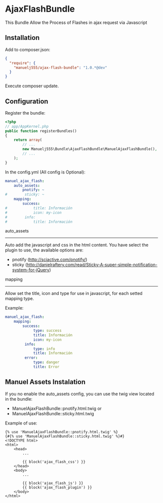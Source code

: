 AjaxFlashBundle
===============

This Bundle Allow the Process of Flashes in ajax request via Javascript

Installation
----

Add to composer.json:

```json
{
  "require": {
    "manuelj555/ajax-flash-bundle": "1.0.*@dev"
  }
}
```

Execute composer update.

Configuration
----

Register the bundle:

```php
<?php
// app/AppKernel.php
public function registerBundles()
{
    return array(
        // ...
        new Manuelj555\Bundle\AjaxFlashBundle\ManuelAjaxFlashBundle(),
        // ...
    );
}
```

In the config.yml (All config is Optional):

```yml
manuel_ajax_flash:
    auto_assets:
        pnotify: ~
#        sticky: ~
    mapping:
        success:
#            title: Información
#            icon: my-icon
#        info:
#            title: Información
```

auto_assets
____

Auto add the javascript and css in the html content. You have select the plugin to use, the available options are:

  * pnotify (http://sciactive.com/pnotify/)
  * sticky (http://danielraftery.com/read/Sticky-A-super-simple-notification-system-for-jQuery)

mapping
_____

Allow set the title, icon and type for use in javascript, for each setted mapping type.

Example:

```yaml
manuel_ajax_flash:
    mapping:
        success:
             type: success
             title: Información
             icon: my-icon
         info:
             type: info
             title: Información
         error:
             type: danger
             title: Error
```

Manuel Assets Instalation
-----------

If you no enable the auto_assets config, you can use the twig view located in the bundle:

  * ManuelAjaxFlashBundle::pnotify.html.twig or
  * ManuelAjaxFlashBundle::sticky.html.twig
  
Example of use:

```jinja
{% use 'ManuelAjaxFlashBundle::pnotify.html.twig' %}
{#{% use 'ManuelAjaxFlashBundle::sticky.html.twig' %}#}
<!DOCTYPE html>
<html>
    <head>
        ...
        
        {{ block('ajax_flash_css') }}
    </head>
    <body>
        ...
        
        {{ block('ajax_flash_js') }}
        {{ block('ajax_flash_plugin') }}
    </body>
</html>
```
